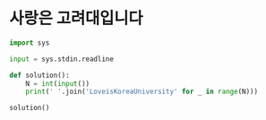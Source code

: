 # 사랑은 고려대입니다

```python
import sys

input = sys.stdin.readline

def solution():
    N = int(input())
    print(' '.join('LoveisKoreaUniversity' for _ in range(N)))

solution()
```


